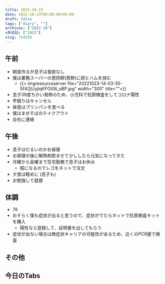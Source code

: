 ```yaml
---
title: 2022-10-23
date: 2022-10-23T00:00:00+09:00
draft: false
tags: ["diary", ""]
archives: ["2022-10"]
n年日記: ["1023"]
slug: 754350
---
```

## 午前
- 朝食作るが息子は食欲なし
- 僕は業務スーパーの葱抓餅(葱餅)に卵とハムを挟む
  - {{< imgresourceserver file="20221023-14-03-55-5FA2jUyjlqKFOi06_oBP.jpg" width="300" title="">}}
- 息子39度ちかい発熱のため、小児科で抗原検査をしてコロナ陽性
- 芋掘りはキャンセル
- 昼食はプリンパンを食べる
- 僕はまぜそばのテイクアウト
- 会社に連絡
## 午後
- 息子はだるいのかお昼寝
- お昼寝の後に解熱剤飲ませて少ししたら元気になってきた
- 月曜から金曜まで在宅勤務で息子はお休み
  - 暇になるのでレゴをネットで注文
- 夕食は軽めに (息子も)
- お勉強して就寝
## 体調
- 78
- おそらく僕も症状が出ると思うので、症状がでたらネットで抗原検査キットを購入
  - 陽性なら登録して、証明書を出してもらう
- 症状が出ない場合は無症状キャリアの可能性があるため、近くのPCR屋で検査
## その他
## 今日のTabs